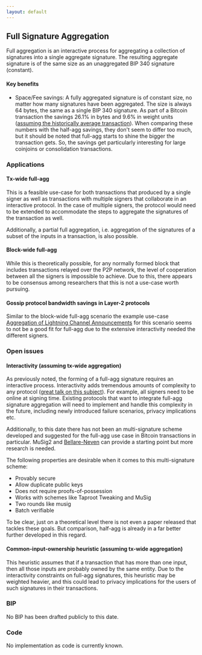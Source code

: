 ```yaml
---
layout: default
---
```


## Full Signature Aggregation

Full aggregation is an interactive process for aggregating a collection of
signatures into a single aggregate signature. The resulting aggregate signature
is of the same size as an unaggregated BIP 340 signature (constant).

#### Key benefits

- Space/Fee savings: A fully aggregated signature is of constant size, no matter
  how many signatures have been aggregated. The size is always 64 bytes, the
  same as a single BIP 340 signature. As part of a Bitcoin transaction the
  savings 26.1% in bytes and 9.6% in weight units ([assuming the historically average transaction](https://github.com/BlockstreamResearch/cross-input-aggregation/blob/master/savings.org)).
  When comparing these numbers with the half-agg savings, they don't seem to
  differ too much, but it should be noted that full-agg starts to shine the
  bigger the transaction gets. So, the savings get particularly interesting for
  large coinjoins or consolidation transactions.

### Applications

#### Tx-wide full-agg

This is a feasible use-case for both transactions that produced by a single
signer as well as transactions with multiple signers that collaborate in an
interactive protocol. In the case of multiple signers, the protocol would need
to be extended to accommodate the steps to aggregate the signatures of the
transaction as well.

Additionally, a partial full aggregation, i.e. aggregation of the signatures
of a subset of the inputs in a transaction, is also possible.

#### Block-wide full-agg

While this is theoretically possible, for any normally formed block
that includes transactions relayed over the P2P network, the level of
cooperation between all the signers is impossible to achieve. Due to this,
there appears to be consensus among researchers that this is not a use-case
worth pursuing.

#### Gossip protocol bandwidth savings in Layer-2 protocols

Similar to the block-wide full-agg scenario the example use-case [Aggregation of Lightning Channel Announcements](https://github.com/BlockstreamResearch/cross-input-aggregation/tree/master?tab=readme-ov-file#sigagg-case-study-ln-channel-announcements)
for this scenario seems to not be a good fit for full-agg due to the extensive
interactivity needed the different signers.

### Open issues

#### Interactivity (assuming tx-wide aggregation)

As previously noted, the forming of a full-agg signature requires an interactive
process. Interactivity adds tremendous amounts of complexity to any protocol ([great talk on this subject](https://www.youtube.com/watch?v=uI15RKnyX_E)).
For example, all signers need to be online at signing time.
Existing protocols that want to integrate full-agg signature aggregation will
need to implement and handle this complexity in the future, including newly
introduced failure scenarios, privacy implications etc.

Additionally, to this date there has not been an multi-signature scheme
developed and suggested for the full-agg use case in Bitcoin transactions in
particular. MuSig2 and [Bellare-Neven](https://cseweb.ucsd.edu/~mihir/papers/multisignatures.pdf)
can provide a starting point but more research is needed.

The following properties are desirable when it comes to this multi-signature
scheme:

- Provably secure
- Allow duplicate public keys
- Does not require proofs-of-possession
- Works with schemes like Taproot Tweaking and MuSig
- Two rounds like musig
- Batch verifiable

To be clear, just on a theoretical level there is not even a paper released
that tackles these goals. But comparison, half-agg is already in a far better
further developed in this regard.

#### Common-input-ownership heuristic (assuming tx-wide aggregation)

This heuristic assumes that if a transaction that has more than one input, then
all those inputs are probably owned by the same entity. Due to the interactivity
constraints on full-agg signatures, this heuristic may be weighted heavier, and
this could lead to privacy implications for the users of such signatures in
their transactions.

### BIP

No BIP has been drafted publicly to this date.

### Code

No implementation as code is currently known.
